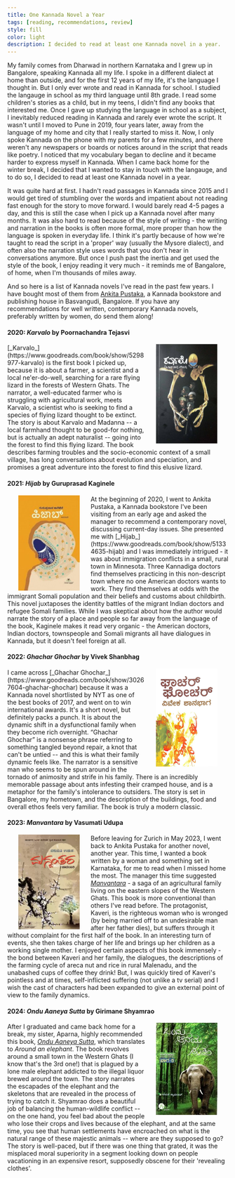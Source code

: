 ```yaml
---
title: One Kannada Novel a Year
tags: [reading, recommendations, review]
style: fill
color: light
description: I decided to read at least one Kannada novel in a year.
---
```


My family comes from Dharwad in northern Karnataka and I grew up in Bangalore, speaking Kannada all my life. I spoke in a different dialect at home than outside, and for the first 12 years of my life, it's the language I thought in. But I only ever wrote and read in Kannada for school. I studied the langauge in school as my third language until 8th grade. I read some children's stories as a child, but in my teens, I didn't find any books that interested me. Once I gave up studying the language in school as a subject, I inevitably reduced reading in Kannada and rarely ever wrote the script. It wasn't until I moved to Pune in 2019, four years later, away from the language of my home and city that I really started to miss it. Now, I only spoke Kannada on the phone with my parents for a few minutes, and there weren't any newspapers or boards or notices around in the script that reads like poetry. I noticed that my vocabulary began to decline and it became harder to express myself in Kannada. When I came back home for the winter break, I decided that I wanted to stay in touch with the langauge, and to do so, I decided to read at least one Kannada novel in a year. 

It was quite hard at first. I hadn't read passages in Kannada since 2015 and I would get tired of stumbling over the words and impatient about not reading fast enough for the story to move forward. I would barely read 4-5 pages a day, and this is still the case when I pick up a Kannada novel after many months. It was also hard to read because of the style of writing - the writing and narration in the books is often more formal, more proper than how the language is spoken in everyday life. I think it's partly because of how we're taught to read the script in a 'proper' way (usually the Mysore dialect), and often also the narration style uses words that you don't hear in conversations anymore. But once I push past the inertia and get used the style of the book, I enjoy reading it very much - it reminds me of Bangalore, of home, when I'm thousands of miles away. 

And so here is a list of Kannada novels I've read in the past few years. I have bought most of them from [Ankita Pustaka](https://ankitapustaka.com/), a Kannada bookstore and publishing house in Basvangudi, Bangalore. If you have any recommendations for well written, contemporary Kannada novels, preferably written by women, do send them along!

#### 2020: _Karvalo_ by Poornachandra Tejasvi

<img src="/images/blog/book_karvalo.jpg" alt="image" style="width:140px;height:auto;float:right;margin:0px 25px;">
[_Karvalo_](https://www.goodreads.com/book/show/5298977-karvalo) is the first book I picked up, because it is about a farmer, a scientist and a local ne'er-do-well, searching for a rare flying lizard in the forests of Western Ghats. The narrator, a well-educated farmer who is struggling with agricultural work, meets Karvalo, a scientist who is seeking to find a species of flying lizard thought to be extinct. The story is about Karvalo and Madanna -- a local farmhand thought to be good-for nothing, but is actually an adept naturalist -- going into the forest to find this flying lizard. The book describes farming troubles and the socio-economic context of a small village, has long conversations about evolution and speciation, and promises a great adventure into the forest to find this elusive lizard.

#### 2021: _Hijab_ by Guruprasad Kaginele

<img src="/images/blog/book_hijab.jpg" alt="image" style="width:140px;height:auto;float:left;margin:0px 25px;">
At the beginning of 2020, I went to Ankita Pustaka, a Kannada bookstore I've been visiting from an early age and asked the manager to recommend a contemporary novel, discussing current-day issues. She presented me with [_Hijab_](https://www.goodreads.com/book/show/51334635-hijab) and I was immediately intrigued - it was about immigration conflicts in a small, rural town in Minnesota. Three Kannadiga doctors find themselves practicing in this non-descript town where no one American doctors wants to work. They find themselves at odds with the immigrant Somali population and their beliefs and customs about childbirth. This novel juxtaposes the identity battles of the migrant Indian doctors and refugee Somali families. While I was skeptical about how the author would narrate the story of a place and people so far away from the language of the book, Kaginele makes it read very organic - the American doctors, Indian doctors, townspeople and Somali migrants all have dialogues in Kannada, but it doesn't feel foreign at all.

#### 2022: _Ghachar Ghochar_ by Vivek Shanbhag

<img src="/images/blog/book_ghachar.jpg" alt="image" style="width:140px;height:auto;float:right;margin:0px 25px;">
I came across [_Ghachar Ghochar_](https://www.goodreads.com/book/show/30267604-ghachar-ghochar) because it was a Kannada novel shortlisted by NYT as one of the best books of 2017, and went on to win international awards. It's a short novel, but definitely packs a punch. It is about the dynamic shift in a dysfunctional family when they become rich overnight. “Ghachar Ghochar” is a nonsense phrase referring to something tangled beyond repair, a knot that can't be untied -- and this is what their family dynamic feels like. The narrator is a sensitive man who seems to be spun around in the tornado of animosity and strife in his family. There is an incredibly memorable passage about ants infesting their cramped house, and is a metaphor for the family's intolerance to outsiders. The story is set in Bangalore, my hometown, and the description of the buildings, food and overall ethos feels very familiar. The book is truly a modern classic.

#### 2023: _Manvantara_ by Vasumati Udupa

<img src="/images/blog/book_manvantara.jpg" alt="image" style="width:140px;height:auto;float:left;margin:0px 25px;">

Before leaving for Zurich in May 2023, I went back to Ankita Pustaka for another novel, another year. This time, I wanted a book written by a woman and something set in Karnataka, for me to read when I missed home the most. The manager this time suggested [_Manvantara_](https://www.navakarnataka.com/manvantara-novel) - a saga of an agricultural family living on the eastern slopes of the Western Ghats. This book is more conventional than others I've read before. The protagonist, Kaveri, is the righteous woman who is wronged (by being married off to an undesirable man after her father dies), but suffers through it without complaint for the first half of the book. In an interesting turn of events, she then takes charge of her life and brings up her children as a working single mother. I enjoyed certain aspects of this book immensely - the bond between Kaveri and her family, the dialogues, the descriptions of the farming cycle of areca nut and rice in rural Malenadu, and the unabashed cups of coffee they drink! But, I was quickly tired of Kaveri's pointless and at times, self-inflicted suffering (not unlike a tv serial) and I wish the cast of characters had been expanded to give an external point of view to the family dynamics. 

#### 2024: _Ondu Aaneya Sutta_ by Girimane Shyamrao

<img src="/images/blog/book_aaneya.jpg" alt="image" style="width:140px;height:auto;float:right;margin:0px 25px;">

After I graduated and came back home for a break, my sister, Aparna, highly recommended this book, [_Ondu Aaneya Sutta_](https://www.goodreads.com/book/show/55332672-ondu-aaneya-sutta), which translates to _Around an elephant_. The book revolves around a small town in the Western Ghats (I know that's the 3rd one!) that is plagued by a lone male elephant addicted to the illegal liquor brewed around the town. The story narrates the escapades of the elephant and the skeletons that are revealed in the process of trying to catch it. Shyamrao does a beautiful job of balancing the human-wildlife conflict -- on the one hand, you feel bad about the people who lose their crops and lives because of the elephant, and at the same time, you see that human settlements have encroached on what is the natural range of these majestic animals -- where are they supposed to go? The story is well-paced, but if there was one thing that grated, it was the misplaced moral superiority in a segment looking down on people vacationing in an expensive resort, supposedly obscene for their 'revealing clothes'.